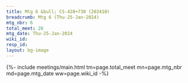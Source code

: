 ```yaml
---
title: Mtg 6 &bull; CS-428+730 (202410)
breadcrumb: Mtg 6 (Thu-25-Jan-2024)
mtg_nbr: 6
total_meet: 26
mtg_date: Thu-25-Jan-2024
wiki_id: 
resp_id: 
layout: bg-image
---
```


{%- include meetings/main.html
    tm=page.total_meet
    mn=page.mtg_nbr
    md=page.mtg_date
    ww=page.wiki_id
-%}
